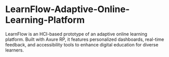# LearnFlow-Adaptive-Online-Learning-Platform
LearnFlow is an HCI-based prototype of an adaptive online learning platform. Built with Axure RP, it features personalized dashboards, real-time feedback, and accessibility tools to enhance digital education for diverse learners.
